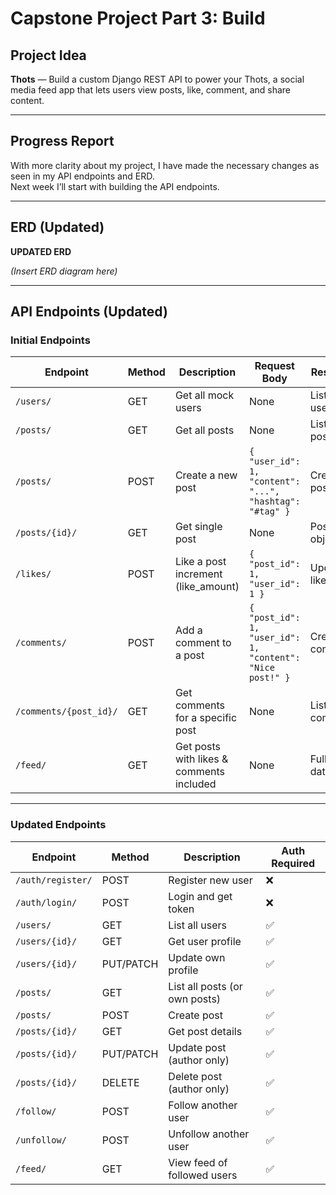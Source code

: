 # Capstone Project Part 3: Build

## Project Idea
**Thots** — Build a custom Django REST API to power your Thots, a social media feed app that lets users view posts, like, comment, and share content.

---

## Progress Report
With more clarity about my project, I have made the necessary changes as seen in my API endpoints and ERD.  
Next week I’ll start with building the API endpoints.

---

## ERD (Updated)
**UPDATED ERD**

*(Insert ERD diagram here)*

---

## API Endpoints (Updated)

### Initial Endpoints
| Endpoint         | Method | Description                     | Request Body                                                                 | Response               |
|------------------|--------|---------------------------------|----------------------------------------------------------------------------|------------------------|
| `/users/`        | GET    | Get all mock users              | None                                                                       | List of users          |
| `/posts/`        | GET    | Get all posts                   | None                                                                       | List of posts          |
| `/posts/`        | POST   | Create a new post               | `{ "user_id": 1, "content": "...", "hashtag": "#tag" }`                     | Created post           |
| `/posts/{id}/`   | GET    | Get single post                 | None                                                                       | Post object            |
| `/likes/`        | POST   | Like a post increment (like_amount) | `{ "post_id": 1, "user_id": 1 }`                                           | Updated like count     |
| `/comments/`     | POST   | Add a comment to a post         | `{ "post_id": 1, "user_id": 1, "content": "Nice post!" }`                   | Created comment        |
| `/comments/{post_id}/` | GET | Get comments for a specific post | None                                                                       | List of comments       |
| `/feed/`         | GET    | Get posts with likes & comments included | None                                                                   | Full feed data         |

---

### Updated Endpoints
| Endpoint         | Method   | Description                   | Auth Required |
|------------------|----------|-------------------------------|---------------|
| `/auth/register/`| POST     | Register new user             | ❌            |
| `/auth/login/`   | POST     | Login and get token           | ❌            |
| `/users/`        | GET      | List all users                | ✅            |
| `/users/{id}/`   | GET      | Get user profile              | ✅            |
| `/users/{id}/`   | PUT/PATCH| Update own profile            | ✅            |
| `/posts/`        | GET      | List all posts (or own posts) | ✅            |
| `/posts/`        | POST     | Create post                   | ✅            |
| `/posts/{id}/`   | GET      | Get post details              | ✅            |
| `/posts/{id}/`   | PUT/PATCH| Update post (author only)     | ✅            |
| `/posts/{id}/`   | DELETE   | Delete post (author only)     | ✅            |
| `/follow/`       | POST     | Follow another user           | ✅            |
| `/unfollow/`     | POST     | Unfollow another user         | ✅            |
| `/feed/`         | GET      | View feed of followed users   | ✅            |
